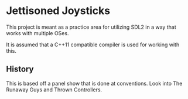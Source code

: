 # Jettisoned Joysticks

This project is meant as a practice area for utilizing SDL2 in a way that works with multiple OSes.

It is assumed that a C++11 compatible compiler is used for working with this.

## History

This is based off a panel show that is done at conventions. Look into The Runaway Guys and Thrown Controllers.
